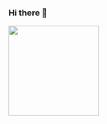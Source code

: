 ### Hi there 👋

<img height="180em" src="https://github-readme-stats.vercel.app/api/top-langs/?username=absolut-xupeta&layout=compact&langs_count=16&theme=dracula"/>

<!--
**absolut-xupeta/absolut-xupeta** is a ✨ _special_ ✨ repository because its `README.md` (this file) appears on your GitHub profile.

Here are some ideas to get you started:

- 🔭 I’m currently working on ...
- 🌱 I’m currently learning ...
- 👯 I’m looking to collaborate on ...
- 🤔 I’m looking for help with ...
- 💬 Ask me about ...
- 📫 How to reach me: ...
- 😄 Pronouns: ...
- ⚡ Fun fact: ...
-->
